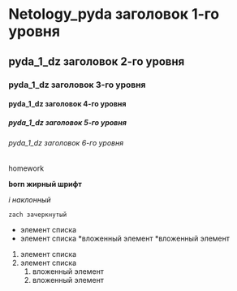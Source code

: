# Netology_pyda заголовок 1-го уровня

## pyda_1_dz заголовок 2-го уровня

### pyda_1_dz заголовок 3-го уровня

#### pyda_1_dz заголовок 4-го уровня

##### pyda_1_dz заголовок 5-го уровня

###### pyda_1_dz заголовок 6-го уровня

homework

**born жирный шрифт**

*i наклонный*

``zach зачеркнутый``

* элемент списка
* элемент списка
	*вложенный элемент
	*вложенный элемент
	
1. элемент списка
1. элемент списка
	1. вложенный элемент
	1. вложенный элемент
	


